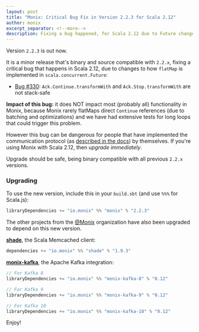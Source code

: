 ```yaml
---
layout: post
title: "Monix: Critical Bug Fix in Version 2.2.3 for Scala 2.12"
author: monix
excerpt_separator: <!--more-->
description: Fixing a bug happened, for Scala 2.12 due to Future changes
---
```


Version `2.2.3` is out now.

It is a minor release that's binary and source compatible with
`2.2.x`, fixing a critical bug that happens in Scala 2.12, due to
changes to how `flatMap` is implemented in `scala.concurrent.Future`:

- [Bug #330](https://github.com/monix/monix/issues/330):
  `Ack.Continue.transformWith` and `Ack.Stop.transformWith` 
  are not stack-safe

**Impact of this bug:** it does NOT impact most (probably all)
functionality in Monix, because Monix rarely flatMaps direct
`Continue` references (due to batching and optimizations) and we have
had extensive tests for long loops that could trigger this problem.

However this bug can be dangerous for people that have implemented the
communication protocol (as
[described in the docs](/docs/2x/reactive/observers.html#feeding-an-observer))
by themselves. If you're using Monix with Scala 2.12, then *upgrade
immediately*.

Upgrade should be safe, being binary compatible with all previous
`2.2.x` versions.

<!--more-->

### Upgrading

To use the new version, include this in your `build.sbt` (and use
`%%%` for Scala.js):

```scala
libraryDependencies += "io.monix" %% "monix" % "2.2.3"
```

The other projects from the [@Monix](https://github.com/monix) organization
have also been upgraded to depend on this new version.

**[shade](https://github.com/monix/shade)**, the Scala Memcached client:

```scala
dependencies += "io.monix" %% "shade" % "1.9.3"
```

**[monix-kafka](https://github.com/monix/monix-kafka)**, the Apache Kafka
integration:

```scala
// For Kafka 8
libraryDependencies += "io.monix" %% "monix-kafka-8" % "0.12"

// For Kafka 9
libraryDependencies += "io.monix" %% "monix-kafka-9" % "0.12"

// For Kafka 10
libraryDependencies += "io.monix" %% "monix-kafka-10" % "0.12"
```

Enjoy!
